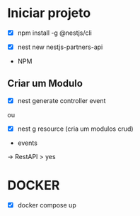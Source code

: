 # Iniciar projeto

- [X] npm install -g @nestjs/cli

- [X] nest new nestjs-partners-api

- NPM

## Criar um Modulo

- [X] nest generate controller event 

ou 

- [X] nest g resource    (cria um modulos crud)

- events

-> RestAPI > yes

# DOCKER

- [X] docker compose up


